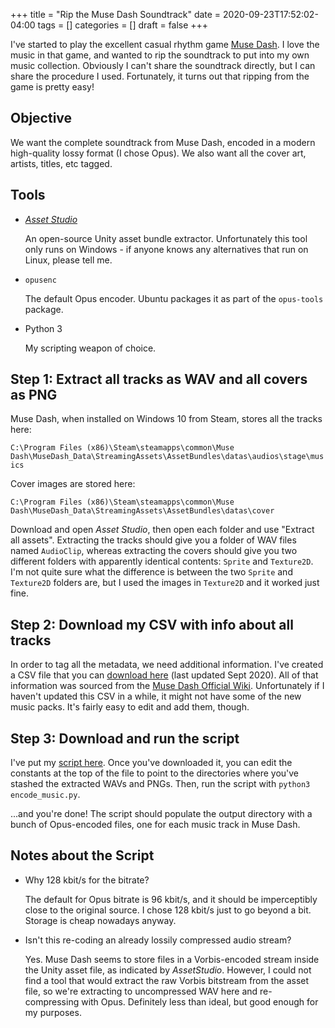 +++
title = "Rip the Muse Dash Soundtrack"
date = 2020-09-23T17:52:02-04:00
tags = []
categories = []
draft = false
+++

I've started to play the excellent casual rhythm game [Muse Dash](https://store.steampowered.com/app/774171/Muse_Dash/). I love the music in that game, and wanted to rip the soundtrack to put into my own music collection. Obviously I can't share the soundtrack directly, but I can share the procedure I used. Fortunately, it turns out that ripping from the game is pretty easy!

## Objective

We want the complete soundtrack from Muse Dash, encoded in a modern high-quality lossy format (I chose Opus). We also want all the cover art, artists, titles, etc tagged.

## Tools

* [*Asset Studio*](https://github.com/Perfare/AssetStudio)
    
    An open-source Unity asset bundle extractor. Unfortunately this tool only runs on Windows - if anyone knows any alternatives that run on Linux, please tell me.

* `opusenc`

    The default Opus encoder. Ubuntu packages it as part of the `opus-tools` package.

* Python 3

    My scripting weapon of choice.

## Step 1: Extract all tracks as WAV and all covers as PNG

Muse Dash, when installed on Windows 10 from Steam, stores all the tracks here:

`C:\Program Files (x86)\Steam\steamapps\common\Muse Dash\MuseDash_Data\StreamingAssets\AssetBundles\datas\audios\stage\musics`

Cover images are stored here:

`C:\Program Files (x86)\Steam\steamapps\common\Muse Dash\MuseDash_Data\StreamingAssets\AssetBundles\datas\cover`

Download and open *Asset Studio*, then open each folder and use "Extract all assets". Extracting the tracks should give you a folder of WAV files named `AudioClip`, whereas extracting the covers should give you two different folders with apparently identical contents: `Sprite` and `Texture2D`. I'm not quite sure what the difference is between the two `Sprite` and `Texture2D` folders are, but I used the images in `Texture2D` and it worked just fine.

## Step 2: Download my CSV with info about all tracks

In order to tag all the metadata, we need additional information. I've created a CSV file that you can [download here](/files/muse_dash_songs.csv) (last updated Sept 2020). All of that information was sourced from the [Muse Dash Official Wiki](https://musedash.gamepedia.com/Songs). Unfortunately if I haven't updated this CSV in a while, it might not have some of the new music packs. It's fairly easy to edit and add them, though.

## Step 3: Download and run the script

I've put my [script here](https://gist.github.com/lauhayden/f1e011e1efe9fb4ae1df2e211d856ce9). Once you've downloaded it, you can edit the constants at the top of the file to point to the directories where you've stashed the extracted WAVs and PNGs. Then, run the script with `python3 encode_music.py`.

...and you're done! The script should populate the output directory with a bunch of Opus-encoded files, one for each music track in Muse Dash.

## Notes about the Script

* Why 128 kbit/s for the bitrate?

    The default for Opus bitrate is 96 kbit/s, and it should be imperceptibly close to the original source. I chose 128 kbit/s just to go beyond a bit. Storage is cheap nowadays anyway.

* Isn't this re-coding an already lossily compressed audio stream?

    Yes. Muse Dash seems to store files in a Vorbis-encoded stream inside the Unity asset file, as indicated by *AssetStudio*. However, I could not find a tool that would extract the raw Vorbis bitstream from the asset file, so we're extracting to uncompressed WAV here and re-compressing with Opus. Definitely less than ideal, but good enough for my purposes.